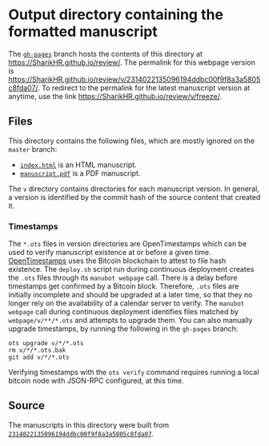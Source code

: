 # Output directory containing the formatted manuscript

The [`gh-pages`](https://github.com/SharikHR/review/tree/gh-pages) branch hosts the contents of this directory at <https://SharikHR.github.io/review/>.
The permalink for this webpage version is <https://SharikHR.github.io/review/v/2314022135096194ddbc00f9f8a3a5805c8fda07/>.
To redirect to the permalink for the latest manuscript version at anytime, use the link <https://SharikHR.github.io/review/v/freeze/>.

## Files

This directory contains the following files, which are mostly ignored on the `master` branch:

+ [`index.html`](index.html) is an HTML manuscript.
+ [`manuscript.pdf`](manuscript.pdf) is a PDF manuscript.

The `v` directory contains directories for each manuscript version.
In general, a version is identified by the commit hash of the source content that created it.

### Timestamps

The `*.ots` files in version directories are OpenTimestamps which can be used to verify manuscript existence at or before a given time.
[OpenTimestamps](https://opentimestamps.org/) uses the Bitcoin blockchain to attest to file hash existence.
The `deploy.sh` script run during continuous deployment creates the `.ots` files through its `manubot webpage` call.
There is a delay before timestamps get confirmed by a Bitcoin block.
Therefore, `.ots` files are initially incomplete and should be upgraded at a later time, so that they no longer rely on the availability of a calendar server to verify.
The `manubot webpage` call during continuous deployment identifies files matched by `webpage/v/**/*.ots` and attempts to upgrade them.
You can also manually upgrade timestamps, by running the following in the `gh-pages` branch:

```shell
ots upgrade v/*/*.ots
rm v/*/*.ots.bak
git add v/*/*.ots
```

Verifying timestamps with the `ots verify` command requires running a local bitcoin node with JSON-RPC configured, at this time.

## Source

The manuscripts in this directory were built from
[`2314022135096194ddbc00f9f8a3a5805c8fda07`](https://github.com/SharikHR/review/commit/2314022135096194ddbc00f9f8a3a5805c8fda07).
